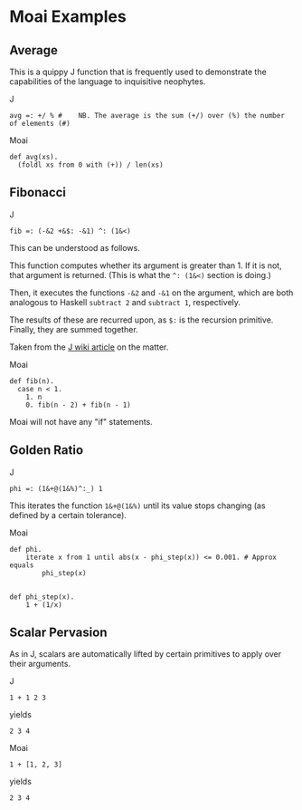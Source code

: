 # Moai Examples


## Average

This is a quippy J function that is frequently used to demonstrate the capabilities of the language to inquisitive neophytes.

J
```
avg =: +/ % #    NB. The average is the sum (+/) over (%) the number of elements (#)
``` 

Moai
```
def avg(xs).
  (foldl xs from 0 with (+)) / len(xs)
```


## Fibonacci

J
```
fib =: (-&2 +&$: -&1) ^: (1&<)
```
This can be understood as follows.

This function computes whether its argument is greater than 1. If it is not, that argument is returned. (This is what the `^: (1&<)` section is doing.)

Then, it executes the functions `-&2` and `-&1` on the argument, which are both analogous to Haskell `subtract 2` and `subtract 1`, respectively.

The results of these are recurred upon, as `$:` is the recursion primitive. Finally, they are summed together.

Taken from the [J wiki article](https://code.jsoftware.com/wiki/Essays/Fibonacci_Sequence) on the matter.


Moai
```
def fib(n).
  case n < 1.
    1. n
    0. fib(n - 2) + fib(n - 1)
```


Moai will not have any "if" statements.


## Golden Ratio

J
```
phi =: (1&+@(1&%)^:_) 1
```

This iterates the function `1&+@(1&%)` until its value stops changing (as defined by a certain tolerance).


Moai
```
def phi.
    iterate x from 1 until abs(x - phi_step(x)) <= 0.001. # Approx equals
        phi_step(x)


def phi_step(x).
    1 + (1/x)
```


## Scalar Pervasion

As in J, scalars are automatically lifted by certain primitives to apply over their arguments.

J
```
1 + 1 2 3
```

yields

```
2 3 4
```

Moai
```
1 + [1, 2, 3]
```

yields

```
2 3 4
```